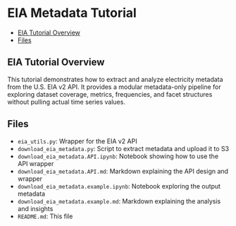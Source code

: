 # EIA Metadata Tutorial

<!-- toc -->

- [EIA Tutorial Overview](#eia-tutorial-overview)
- [Files](#files)

<!-- tocstop -->

## EIA Tutorial Overview

This tutorial demonstrates how to extract and analyze electricity metadata from
the U.S. EIA v2 API. It provides a modular metadata-only pipeline for exploring
dataset coverage, metrics, frequencies, and facet structures without pulling
actual time series values.

## Files

- `eia_utils.py`: Wrapper for the EIA v2 API
- `download_eia_metadata.py`: Script to extract metadata and upload it to S3
- `download_eia_metadata.API.ipynb`: Notebook showing how to use the API wrapper
- `download_eia_metadata.API.md`: Markdown explaining the API design and wrapper
- `download_eia_metadata.example.ipynb`: Notebook exploring the output metadata
- `download_eia_metadata.example.md`: Markdown explaining the analysis and
  insights
- `README.md`: This file
